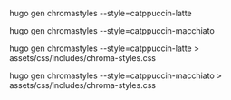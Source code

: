 hugo gen chromastyles --style=catppuccin-latte

hugo gen chromastyles --style=catppuccin-macchiato


hugo gen chromastyles --style=catppuccin-latte > assets/css/includes/chroma-styles.css

hugo gen chromastyles --style=catppuccin-macchiato > assets/css/includes/chroma-styles.css
